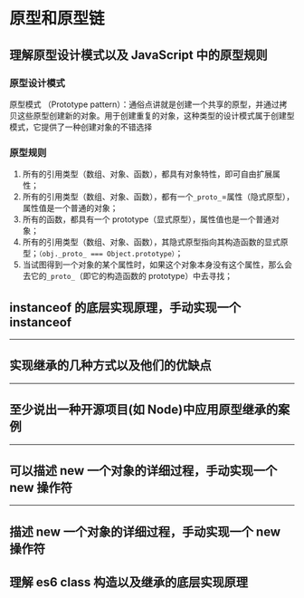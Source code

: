 # 原型和原型链

## 理解原型设计模式以及 JavaScript 中的原型规则

### 原型设计模式

原型模式 （Prototype pattern）：通俗点讲就是创建一个共享的原型，并通过拷贝这些原型创建新的对象。用于创建重复的对象，这种类型的设计模式属于创建型模式，它提供了一种创建对象的不错选择

### 原型规则

1. 所有的引用类型（数组、对象、函数），都具有对象特性，即可自由扩展属性；
2. 所有的引用类型（数组、对象、函数），都有一个`_proto_`=属性（隐式原型），属性值是一个普通的对象；
3. 所有的函数，都具有一个 prototype（显式原型），属性值也是一个普通对象；
4. 所有的引用类型（数组、对象、函数），其隐式原型指向其构造函数的显式原型；`（obj._proto_ === Object.prototype）`；
5. 当试图得到一个对象的某个属性时，如果这个对象本身没有这个属性，那么会去它的`_proto_`（即它的构造函数的 prototype）中去寻找；

## instanceof 的底层实现原理，手动实现一个 instanceof

---

## 实现继承的几种方式以及他们的优缺点

---

## 至少说出一种开源项目(如 Node)中应用原型继承的案例

---

## 可以描述 new 一个对象的详细过程，手动实现一个 new 操作符

---

## 描述 new 一个对象的详细过程，手动实现一个 new 操作符

## 理解 es6 class 构造以及继承的底层实现原理

```

```
